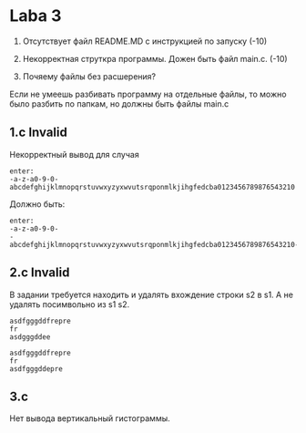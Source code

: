 # Laba 3

1) Отсутствует файл README.MD с инструкцией по запуску (-10)

2) Некорректная струткра программы. Дожен быть файл main.c. (-10)

3) Почяему файлы без расшерения?
   
Если не умеешь разбивать программу на отдельные файлы, то можно было разбить по папкам, но должны быть файлы main.c

## 1.c Invalid

Некорректный вывод для случая
```
enter:
-a-z-a0-9-0-
abcdefghijklmnopqrstuvwxyzyxwvutsrqponmlkjihgfedcba0123456789876543210
```
Должно быть:
```
enter:
-a-z-a0-9-0-
-abcdefghijklmnopqrstuvwxyzyxwvutsrqponmlkjihgfedcba0123456789876543210-
```

## 2.c Invalid

 В задании требуется находить и удалять вхождение строки s2 в s1. А не удалять посимвольно из s1 s2. 

 ```
asdfgggddfrepre
fr
asdgggddee
 ```

 ```
asdfgggddfrepre
fr
asdfgggddepre
 ```

## 3.c

Нет вывода вертикальный гистограммы.